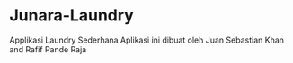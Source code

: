 # Junara-Laundry
Applikasi Laundry Sederhana
Aplikasi ini dibuat oleh Juan Sebastian Khan and Rafif Pande Raja
